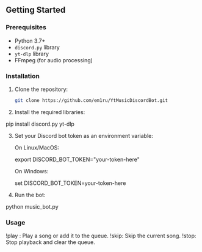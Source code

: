 ## Getting Started

### Prerequisites
- Python 3.7+
- `discord.py` library
- `yt-dlp` library
- FFmpeg (for audio processing)

### Installation

1. Clone the repository:
   ```bash
   git clone https://github.com/em1ru/YtMusicDiscordBot.git

2. Install the required libraries:

pip install discord.py yt-dlp

3. Set your Discord bot token as an environment variable:

    On Linux/MacOS:

    export DISCORD_BOT_TOKEN="your-token-here"

    On Windows:

    set DISCORD_BOT_TOKEN=your-token-here

4. Run the bot:

python music_bot.py

### Usage

!play <YouTube URL or search query>: Play a song or add it to the queue.
!skip: Skip the current song.
!stop: Stop playback and clear the queue.
